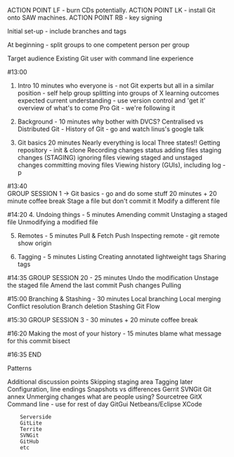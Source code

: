 ACTION POINT LF - burn CDs potentially.
ACTION POINT LK - install Git onto SAW machines.
ACTION POINT RB - key signing

Initial set-up - include branches and tags

At beginning - split groups to one competent person per group

Target audience
Existing Git user with command line experience

#13:00
1. Intro 10 minutes
	who everyone is - not Git experts but all in a similar position - self help group
	splitting into groups of X
	learning outcomes
	expected current understanding - use version control and 'get it'
	overview of what's to come
	Pro Git - we're following it

2. Background - 10 minutes
	why bother with DVCS? Centralised vs Distributed
	Git - History of Git - go and watch linus's google talk 
		
3. Git basics 20 minutes
	Nearly everything is local 
	Three states!!
	Getting repository - init & clone
	Recording changes
		status
		adding files
		staging changes (STAGING)
		ignoring files
		viewing staged and unstaged changes
		committing
		moving files
	Viewing history (GUIs), including log -p

#13:40	
GROUP SESSION 1 -> Git basics - go and do some stuff 20 minutes + 20 minute coffee break
	Stage a file but don't commit it
	Modify a different file

#14:20
4. Undoing things - 5 minutes
	Amending commit
	Unstaging a staged file
	Unmodifying a modified file

5. Remotes - 5 minutes
	Pull & Fetch
	Push
	Inspecting remote - git remote show origin
	
6. Tagging - 5 minutes
	Listing
	Creating
		annotated
		lightweight tags
	Sharing tags

#14:35
GROUP SESSION 20 - 25 minutes
	Undo the modification
	Unstage the staged file
	Amend the last commit
	Push changes
	Pulling
	
#15:00
Branching & Stashing - 30 minutes
	Local branching
	Local merging
	Conflict resolution
	Branch deletion
	Stashing
	Git Flow
	
#15:30
GROUP SESSION 3 - 30 minutes + 20 minute coffee break

#16:20
Making the most of your history - 15 minutes
	blame
	what message for this commit
	bisect

#16:35
END

Patterns

Additional discussion points
	Skipping staging area
	Tagging later
	Configuration, line endings
	Snapshots vs differences
	Gerrit
	SVNGit
	Git annex
	Unmerging changes
	what are people using?
		Sourcetree
		GitX
		Command line - use for rest of day
		GitGui
		Netbeans/Eclipse
		XCode
		
		Serverside
		GitLite
		Territe
		SVNGit
		GitHub
		etc
